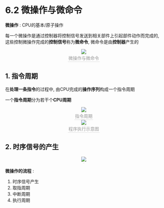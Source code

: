 # 6.2 微操作与微命令

**微操作** : CPU的基本/原子操作

每一个微操作是通过控制器将控制信号发送到相关部件上引起部件动作而完成的, 这些控制微操作完成的**控制信号**称为**微命令**, 微命令是由**控制器**产生的

<center><img src="https://youpai.roccoshi.top/img/20200719092043.png"><br><div style="border-bottom: 1px solid #d9d9d9;display: inline-block;color: #999;    padding: 2px;">微操作与微命令</div> </center>



## 1. 指令周期

在**处理一条指令**的过程中, 由CPU完成的**操作序列**构成一个指令周期

一个**指令周期**分为若干个**CPU周期**

<center><img src="https://youpai.roccoshi.top/img/20200719091540.png"><br><div style="border-bottom: 1px solid #d9d9d9;display: inline-block;color: #999;    padding: 2px;">指令周期</div> </center>

<center><img src="https://youpai.roccoshi.top/img/20200719091751.png"><br><div style="border-bottom: 1px solid #d9d9d9;display: inline-block;color: #999;    padding: 2px;">程序执行示意图</div> </center>

## 2. 时序信号的产生

<center><img src="https://youpai.roccoshi.top/img/20200719092547.png"><br><div style="border-bottom: 1px solid #d9d9d9;display: inline-block;color: #999;    padding: 2px;"></div> </center>

**微操作的流程** : 

1. 时序信号产生
2. 取指周期
3. 中断周期
4. 执行周期













